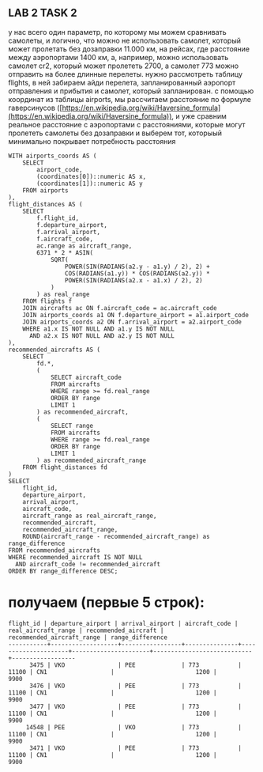 ## LAB 2 TASK 2 ##
у нас всего один параметр, по которому мы можем сравнивать самолеты, и логично, что можно не использовать самолет, который может пролетать без дозаправки 11.000 км, 
на рейсах, где расстояние между аэропортами 1400 км, а, например, можно использовать самолет cr2, который может пролететь 2700, а самолет 773 можно отправить на более
длинные перелеты.
нужно рассмотреть таблицу flights, в ней забираем айди перелета, запланированный аэропорт отправления и прибытия и самолет, который запланирован. 
с помощью координат из таблицы airports, мы рассчитаем расстояние по формуле гаверсинусов ([https://en.wikipedia.org/wiki/Haversine_formula](https://en.wikipedia.org/wiki/Haversine_formula)),
и уже сравним реальное расстояние с аэропортами с расстояниями, которые могут пролететь самолеты без дозаправки и выберем тот, которыый минимально покрывает потребность расстояния

```
WITH airports_coords AS (
    SELECT 
        airport_code,
        (coordinates[0])::numeric AS x,
        (coordinates[1])::numeric AS y
    FROM airports
),
flight_distances AS (
    SELECT 
        f.flight_id,
        f.departure_airport,
        f.arrival_airport,
        f.aircraft_code,
        ac.range as aircraft_range,
        6371 * 2 * ASIN(
            SQRT(
                POWER(SIN(RADIANS(a2.y - a1.y) / 2), 2) +
                COS(RADIANS(a1.y)) * COS(RADIANS(a2.y)) *
                POWER(SIN(RADIANS(a2.x - a1.x) / 2), 2)
            )
        ) as real_range
    FROM flights f
    JOIN aircrafts ac ON f.aircraft_code = ac.aircraft_code
    JOIN airports_coords a1 ON f.departure_airport = a1.airport_code
    JOIN airports_coords a2 ON f.arrival_airport = a2.airport_code
    WHERE a1.x IS NOT NULL AND a1.y IS NOT NULL
      AND a2.x IS NOT NULL AND a2.y IS NOT NULL
),
recommended_aircrafts AS (
    SELECT 
        fd.*,
        (
            SELECT aircraft_code 
            FROM aircrafts 
            WHERE range >= fd.real_range 
            ORDER BY range
            LIMIT 1
        ) as recommended_aircraft,
        (
            SELECT range 
            FROM aircrafts 
            WHERE range >= fd.real_range 
            ORDER BY range
            LIMIT 1
        ) as recommended_aircraft_range
    FROM flight_distances fd
)
SELECT 
    flight_id,
    departure_airport,
    arrival_airport,
    aircraft_code,
    aircraft_range as real_aircraft_range,
    recommended_aircraft,
    recommended_aircraft_range,
    ROUND(aircraft_range - recommended_aircraft_range) as range_difference
FROM recommended_aircrafts
WHERE recommended_aircraft IS NOT NULL
  AND aircraft_code != recommended_aircraft
ORDER BY range_difference DESC;
```


# получаем (первые 5 строк): #
```
flight_id | departure_airport | arrival_airport | aircraft_code | real_aircraft_range | recommended_aircraft | recommended_aircraft_range | range_difference 
-----------+-------------------+-----------------+---------------+---------------------+----------------------+----------------------------+------------------
      3475 | VKO               | PEE             | 773           |               11100 | CN1                  |                       1200 |             9900
      3476 | VKO               | PEE             | 773           |               11100 | CN1                  |                       1200 |             9900
      3477 | VKO               | PEE             | 773           |               11100 | CN1                  |                       1200 |             9900
     14548 | PEE               | VKO             | 773           |               11100 | CN1                  |                       1200 |             9900
      3471 | VKO               | PEE             | 773           |               11100 | CN1                  |                       1200 |             9900
```

